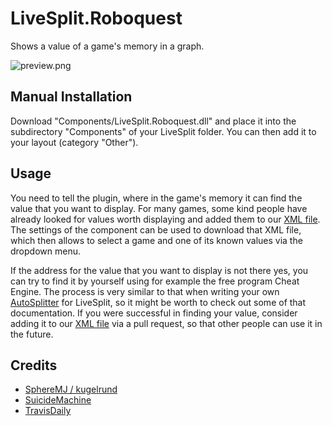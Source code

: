 LiveSplit.Roboquest
=====================
Shows a value of a game's memory in a graph.

![preview.png](/images/preview.png)

Manual Installation
-------------------
Download "Components/LiveSplit.Roboquest.dll" and place it into the subdirectory "Components" of your LiveSplit folder. You can then add it to your layout (category "Other").

Usage
-----
You need to tell the plugin, where in the game's memory it can find the value that you want to display.
For many games, some kind people have already looked for values worth displaying and added them to our [XML file](https://github.com/Gelmo/LiveSplit.Roboquest/roboquest/XML/LiveSplit.Roboquest.Games.xml).
The settings of the component can be used to download that XML file, which then allows to select a game and one of its known values via the dropdown menu.

If the address for the value that you want to display is not there yes, you can try to find it by yourself using for example the free program Cheat Engine.
The process is very similar to that when writing your own [AutoSplitter](https://github.com/LiveSplit/LiveSplit.AutoSplitters/blob/master/README.md) for LiveSplit, so it might be worth to check out some of that documentation. If you were successful in finding your value, consider adding it to our [XML file](https://github.com/Gelmo/LiveSplit.Roboquest/roboquest/XML/LiveSplit.Roboquest.Games.xml) via a pull request, so that other people can use it in the future.

Credits
-----
* [SphereMJ / kugelrund](https://www.twitch.tv/spheremj)
* [SuicideMachine](https://www.twitch.tv/suicidemachine)
* [TravisDaily](https://github.com/TravisDaily)
